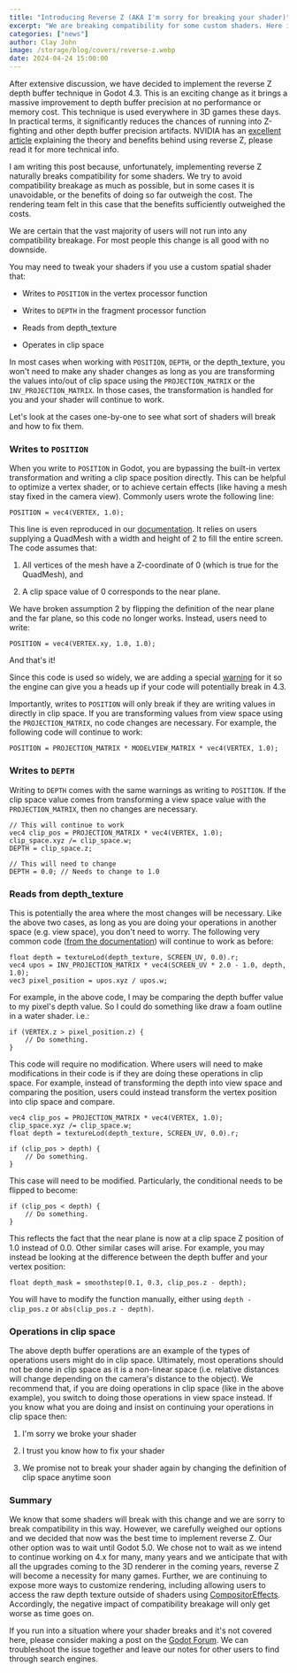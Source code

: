 ```yaml
---
title: "Introducing Reverse Z (AKA I'm sorry for breaking your shader)"
excerpt: "We are breaking compatibility for some custom shaders. Here is why."
categories: ["news"]
author: Clay John
image: /storage/blog/covers/reverse-z.webp
date: 2024-04-24 15:00:00
---
```


After extensive discussion, we have decided to implement the reverse Z depth buffer technique in Godot 4.3. This is an exciting change as it brings a massive improvement to depth buffer precision at no performance or memory cost. This technique is used everywhere in 3D games these days. In practical terms, it significantly reduces the chances of running into Z-fighting and other depth buffer precision artifacts. NVIDIA has an [excellent article](https://developer.nvidia.com/content/depth-precision-visualized) explaining the theory and benefits behind using reverse Z, please read it for more technical info.

I am writing this post because, unfortunately, implementing reverse Z naturally breaks compatibility for some shaders. We try to avoid compatibility breakage as much as possible, but in some cases it is unavoidable, or the benefits of doing so far outweigh the cost. The rendering team felt in this case that the benefits sufficiently outweighed the costs.

We are certain that the vast majority of users will not run into any compatibility breakage. For most people this change is all good with no downside. 

You may need to tweak your shaders if you use a custom spatial shader that:

- Writes to ``POSITION`` in the vertex processor function

- Writes to ``DEPTH``  in the fragment processor function

- Reads from depth_texture

- Operates in clip space

In most cases when working with ``POSITION``, ``DEPTH``, or the depth_texture, you won't need to make any shader changes as long as you are transforming the values into/out of clip space using the ``PROJECTION_MATRIX`` or the ``INV_PROJECTION_MATRIX``. In those cases, the transformation is handled for you and your shader will continue to work. 

Let's look at the cases one-by-one to see what sort of shaders will break and how to fix them.


### Writes to ``POSITION``

When you write to ``POSITION`` in Godot, you are bypassing the built-in vertex transformation and writing a clip space position directly. This can be helpful to optimize a vertex shader, or to achieve certain effects (like having a mesh stay fixed in the camera view). Commonly users wrote the following line:

```
POSITION = vec4(VERTEX, 1.0);
```

This line is even reproduced in our [documentation](https://docs.godotengine.org/en/4.2/tutorials/shaders/advanced_postprocessing.html). It relies on users supplying a QuadMesh with a width and height of 2 to fill the entire screen. The code assumes that:

1. All vertices of the mesh have a Z-coordinate of 0 (which is true for the QuadMesh), and

2. A clip space value of 0 corresponds to the near plane.

We have broken assumption 2 by flipping the definition of the near plane and the far plane, so this code no longer works. Instead, users need to write:

```
POSITION = vec4(VERTEX.xy, 1.0, 1.0);
```

And that's it!

Since this code is used so widely, we are adding a special [warning](https://github.com/godotengine/godot/pull/90587) for it so the engine can give you a heads up if your code will potentially break in 4.3.

Importantly, writes to ``POSITION`` will only break if they are writing values in directly in clip space. If you are transforming values from view space using the ``PROJECTION_MATRIX``, no code changes are necessary. For example, the following code will continue to work:

```
POSITION = PROJECTION_MATRIX * MODELVIEW_MATRIX * vec4(VERTEX, 1.0);
```

### Writes to ``DEPTH``

Writing to ``DEPTH`` comes with the same warnings as writing to ``POSITION``. If the clip space value comes from transforming a view space value with the ``PROJECTION_MATRIX``, then no changes are necessary. 

```
// This will continue to work
vec4 clip_pos = PROJECTION_MATRIX * vec4(VERTEX, 1.0);
clip_space.xyz /= clip_space.w;
DEPTH = clip_space.z;

// This will need to change
DEPTH = 0.0; // Needs to change to 1.0
```

### Reads from depth_texture

This is potentially the area where the most changes will be necessary. Like the above two cases, as long as you are doing your operations in another space (e.g. view space), you don't need to worry. The following very common code ([from the documentation](https://docs.godotengine.org/en/4.2/tutorials/shaders/screen-reading_shaders.html#depth-texture)) will continue to work as before:

```
float depth = textureLod(depth_texture, SCREEN_UV, 0.0).r;
vec4 upos = INV_PROJECTION_MATRIX * vec4(SCREEN_UV * 2.0 - 1.0, depth, 1.0);
vec3 pixel_position = upos.xyz / upos.w;
```

For example, in the above code, I may be comparing the depth buffer value to my pixel's depth value. So I could do something like draw a foam outline in a water shader. i.e.:

```
if (VERTEX.z > pixel_position.z) {
    // Do something.
}
```

This code will require no modification. Where users will need to make modifications in their code is if they are doing these operations in clip space. For example, instead of transforming the depth into view space and comparing the position, users could instead transform the vertex position into clip space and compare. 

```
vec4 clip_pos = PROJECTION_MATRIX * vec4(VERTEX, 1.0);
clip_space.xyz /= clip_space.w;
float depth = textureLod(depth_texture, SCREEN_UV, 0.0).r;

if (clip_pos > depth) {
    // Do something.
}
```

This case will need to be modified. Particularly, the conditional needs to be flipped to become:

```
if (clip_pos < depth) {
    // Do something.
}
```

This reflects the fact that the near plane is now at a clip space Z position of 1.0 instead of 0.0. Other similar cases will arise. For example, you may instead be looking at the difference between the depth buffer and your vertex position:

```
float depth_mask = smoothstep(0.1, 0.3, clip_pos.z - depth);
```

You will have to modify the function manually, either using ``depth - clip_pos.z`` or ``abs(clip_pos.z - depth)``.

### Operations in clip space

The above depth buffer operations are an example of the types of operations users might do in clip space. Ultimately, most operations should not be done in clip space as it is a non-linear space (i.e. relative distances will change depending on the camera's distance to the object). We recommend that, if you are doing operations in clip space (like in the above example), you switch to doing those operations in view space instead. If you know what you are doing and insist on continuing your operations in clip space then:

1. I'm sorry we broke your shader

2. I trust you know how to fix your shader

3. We promise not to break your shader again by changing the definition of clip space anytime soon

### Summary

We know that some shaders will break with this change and we are sorry to break compatibility in this way. However, we carefully weighed our options and we decided that now was the best time to implement reverse Z. Our other option was to wait until Godot 5.0. We chose not to wait as we intend to continue working on 4.x for many, many years and we anticipate that with all the upgrades coming to the 3D renderer in the coming years, reverse Z will become a necessity for many games. Further, we are continuing to expose more ways to customize rendering, including allowing users to access the raw depth texture outside of shaders using [CompositorEffects](https://github.com/godotengine/godot/pull/80214). Accordingly, the negative impact of compatibility breakage will only get worse as time goes on. 

If you run into a situation where your shader breaks and it's not covered here, please consider making a post on the [Godot Forum](https://forum.godotengine.org/). We can troubleshoot the issue together and leave our notes for other users to find through search engines. 

